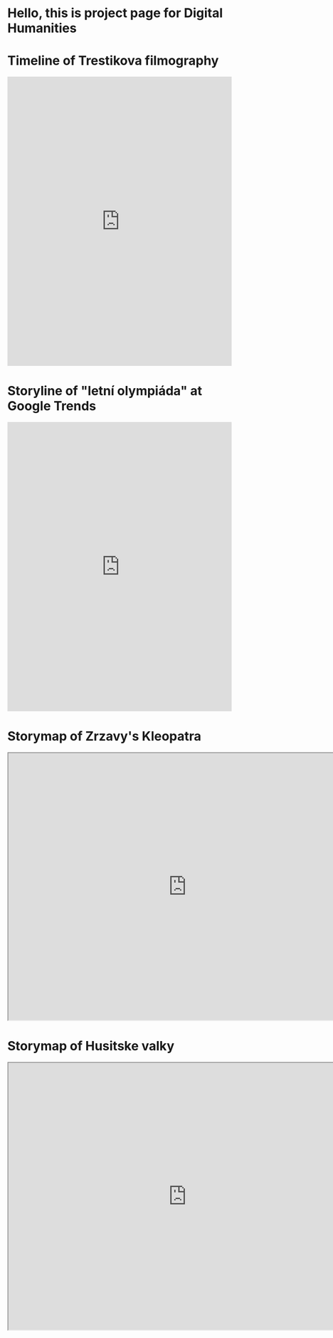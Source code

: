 # Hello, this is project page for Digital Humanities


# Timeline of Trestikova filmography
<iframe src='https://cdn.knightlab.com/libs/timeline3/latest/embed/index.html?source=1686y-1kPcNeLSoSbdjzZOdzKTBV_3Fhrl_PQvJJ9Ne4&font=Default&lang=en&initial_zoom=2&height=650' width='100%' height='650' webkitallowfullscreen mozallowfullscreen allowfullscreen frameborder='0'></iframe>

# Storyline of "letní olympiáda" at Google Trends
<iframe src="https://cdn.knightlab.com/libs/storyline/latest/embed/index.html?dataURL=https%3A%2F%2Fdocs.google.com%2Fspreadsheets%2Fd%2Fe%2F2PACX-1vT82oOU8D8eFvKot1c73ldgQt1r8JZMBAVzXl2s54pxyCG5eMp0TtObg__I-2sAaMT12xPt3dHLqebF%2Fpubhtml&dataYCol=po%C4%8Detvyhled%C3%A1n%C3%AD&dataXCol=datum&dataDateFormat=%25Y-%25m-%25d&chartDateFormat=%25d%2F%25m%2F%25Y&chartYLabel=po%C4%8Detvyhled%C3%A1n%C3%AD&sliderCardTitleCol=nadpis&sliderCardTextCol=text" style="width:100%;height:650px;" frameborder="0" marginwidth="0" marginheight="0" vspace="0" hspace="0"></iframe>

# Storymap of Zrzavy's Kleopatra
<iframe src="https://uploads.knightlab.com/storymapjs/41e9319ff793f421cedd1146a41539ac/kleopatra-dh/draft.html" width=800 height=600></iframe>

# Storymap of Husitske valky
<iframe src="https://uploads.knightlab.com/storymapjs/41e9319ff793f421cedd1146a41539ac/husitske-valky/draft.html" width=800 height=600></iframe>


